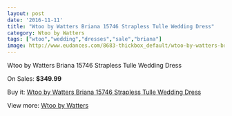 ```yaml
---
layout: post
date: '2016-11-11'
title: "Wtoo by Watters Briana 15746 Strapless Tulle Wedding Dress"
category: Wtoo by Watters
tags: ["wtoo","wedding","dresses","sale","briana"]
image: http://www.eudances.com/8683-thickbox_default/wtoo-by-watters-briana-15746-strapless-tulle-wedding-dress.jpg
---
```

Wtoo by Watters Briana 15746 Strapless Tulle Wedding Dress

On Sales: **$349.99**
<a href="https://www.eudances.com/en/wtoo-by-watters/2938-wtoo-by-watters-briana-15746-strapless-tulle-wedding-dress.html"><amp-img layout="responsive" width="600" height="600" src="//www.eudances.com/8683-thickbox_default/wtoo-by-watters-briana-15746-strapless-tulle-wedding-dress.jpg" alt="Wtoo by Watters Briana 15746 Strapless Tulle Wedding Dress 0" /></a>
<a href="https://www.eudances.com/en/wtoo-by-watters/2938-wtoo-by-watters-briana-15746-strapless-tulle-wedding-dress.html"><amp-img layout="responsive" width="600" height="600" src="//www.eudances.com/8684-thickbox_default/wtoo-by-watters-briana-15746-strapless-tulle-wedding-dress.jpg" alt="Wtoo by Watters Briana 15746 Strapless Tulle Wedding Dress 1" /></a>
<a href="https://www.eudances.com/en/wtoo-by-watters/2938-wtoo-by-watters-briana-15746-strapless-tulle-wedding-dress.html"><amp-img layout="responsive" width="600" height="600" src="//www.eudances.com/8685-thickbox_default/wtoo-by-watters-briana-15746-strapless-tulle-wedding-dress.jpg" alt="Wtoo by Watters Briana 15746 Strapless Tulle Wedding Dress 2" /></a>

Buy it: [Wtoo by Watters Briana 15746 Strapless Tulle Wedding Dress](https://www.eudances.com/en/wtoo-by-watters/2938-wtoo-by-watters-briana-15746-strapless-tulle-wedding-dress.html "Wtoo by Watters Briana 15746 Strapless Tulle Wedding Dress")

View more: [Wtoo by Watters](https://www.eudances.com/en/49-wtoo-by-watters "Wtoo by Watters")